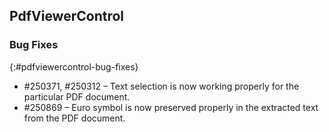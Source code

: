 ## PdfViewerControl

### Bug Fixes
{:#pdfviewercontrol-bug-fixes}

* \#250371, \#250312 – Text selection is now working properly for the particular PDF document.
* \#250869 – Euro symbol is now preserved properly in the extracted text from the PDF document.